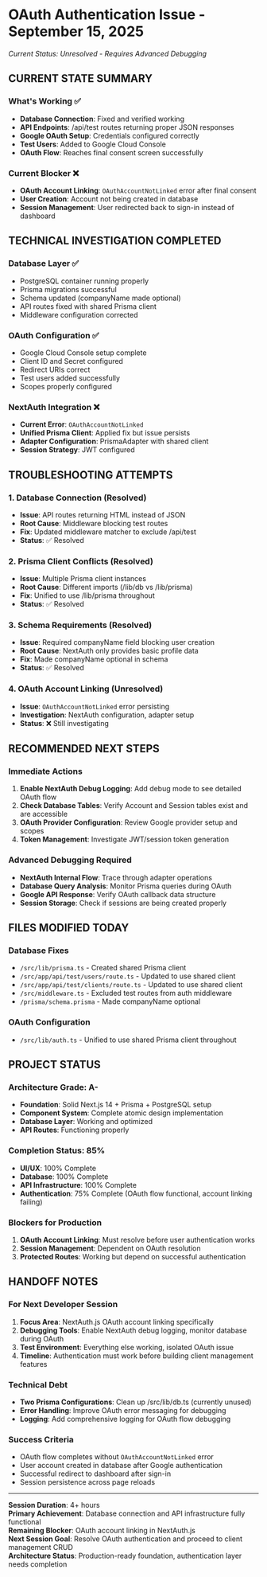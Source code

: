 # OAuth Authentication Issue - September 15, 2025
*Current Status: Unresolved - Requires Advanced Debugging*

## CURRENT STATE SUMMARY

### What's Working ✅
- **Database Connection**: Fixed and verified working
- **API Endpoints**: /api/test routes returning proper JSON responses
- **Google OAuth Setup**: Credentials configured correctly
- **Test Users**: Added to Google Cloud Console
- **OAuth Flow**: Reaches final consent screen successfully

### Current Blocker ❌
- **OAuth Account Linking**: `OAuthAccountNotLinked` error after final consent
- **User Creation**: Account not being created in database
- **Session Management**: User redirected back to sign-in instead of dashboard

## TECHNICAL INVESTIGATION COMPLETED

### Database Layer ✅ 
- PostgreSQL container running properly
- Prisma migrations successful
- Schema updated (companyName made optional)
- API routes fixed with shared Prisma client
- Middleware configuration corrected

### OAuth Configuration ✅
- Google Cloud Console setup complete
- Client ID and Secret configured
- Redirect URIs correct
- Test users added successfully
- Scopes properly configured

### NextAuth Integration ❌ 
- **Current Error**: `OAuthAccountNotLinked`
- **Unified Prisma Client**: Applied fix but issue persists
- **Adapter Configuration**: PrismaAdapter with shared client
- **Session Strategy**: JWT configured

## TROUBLESHOOTING ATTEMPTS

### 1. Database Connection (Resolved)
- **Issue**: API routes returning HTML instead of JSON
- **Root Cause**: Middleware blocking test routes
- **Fix**: Updated middleware matcher to exclude /api/test
- **Status**: ✅ Resolved

### 2. Prisma Client Conflicts (Resolved)
- **Issue**: Multiple Prisma client instances
- **Root Cause**: Different imports (/lib/db vs /lib/prisma)
- **Fix**: Unified to use /lib/prisma throughout
- **Status**: ✅ Resolved

### 3. Schema Requirements (Resolved)
- **Issue**: Required companyName field blocking user creation
- **Root Cause**: NextAuth only provides basic profile data
- **Fix**: Made companyName optional in schema
- **Status**: ✅ Resolved

### 4. OAuth Account Linking (Unresolved)
- **Issue**: `OAuthAccountNotLinked` error persisting
- **Investigation**: NextAuth configuration, adapter setup
- **Status**: ❌ Still investigating

## RECOMMENDED NEXT STEPS

### Immediate Actions
1. **Enable NextAuth Debug Logging**: Add debug mode to see detailed OAuth flow
2. **Check Database Tables**: Verify Account and Session tables exist and are accessible
3. **OAuth Provider Configuration**: Review Google provider setup and scopes
4. **Token Management**: Investigate JWT/session token generation

### Advanced Debugging Required
- **NextAuth Internal Flow**: Trace through adapter operations
- **Database Query Analysis**: Monitor Prisma queries during OAuth
- **Google API Response**: Verify OAuth callback data structure
- **Session Storage**: Check if sessions are being created properly

## FILES MODIFIED TODAY

### Database Fixes
- `/src/lib/prisma.ts` - Created shared Prisma client
- `/src/app/api/test/users/route.ts` - Updated to use shared client
- `/src/app/api/test/clients/route.ts` - Updated to use shared client
- `/src/middleware.ts` - Excluded test routes from auth middleware
- `/prisma/schema.prisma` - Made companyName optional

### OAuth Configuration
- `/src/lib/auth.ts` - Unified to use shared Prisma client throughout

## PROJECT STATUS

### Architecture Grade: A-
- **Foundation**: Solid Next.js 14 + Prisma + PostgreSQL setup
- **Component System**: Complete atomic design implementation
- **Database Layer**: Working and optimized
- **API Routes**: Functioning properly

### Completion Status: 85%
- **UI/UX**: 100% Complete
- **Database**: 100% Complete  
- **API Infrastructure**: 100% Complete
- **Authentication**: 75% Complete (OAuth flow functional, account linking failing)

### Blockers for Production
1. **OAuth Account Linking**: Must resolve before user authentication works
2. **Session Management**: Dependent on OAuth resolution
3. **Protected Routes**: Working but depend on successful authentication

## HANDOFF NOTES

### For Next Developer Session
1. **Focus Area**: NextAuth.js OAuth account linking specifically
2. **Debugging Tools**: Enable NextAuth debug logging, monitor database during OAuth
3. **Test Environment**: Everything else working, isolated OAuth issue
4. **Timeline**: Authentication must work before building client management features

### Technical Debt
- **Two Prisma Configurations**: Clean up /src/lib/db.ts (currently unused)
- **Error Handling**: Improve OAuth error messaging for debugging
- **Logging**: Add comprehensive logging for OAuth flow debugging

### Success Criteria
- OAuth flow completes without `OAuthAccountNotLinked` error
- User account created in database after Google authentication
- Successful redirect to dashboard after sign-in
- Session persistence across page reloads

---

**Session Duration**: 4+ hours  
**Primary Achievement**: Database connection and API infrastructure fully functional  
**Remaining Blocker**: OAuth account linking in NextAuth.js  
**Next Session Goal**: Resolve OAuth authentication and proceed to client management CRUD  
**Architecture Status**: Production-ready foundation, authentication layer needs completion
